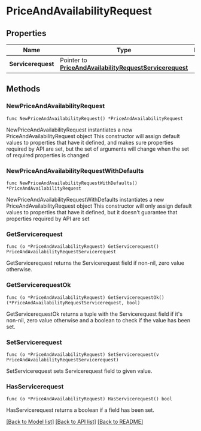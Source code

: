 # PriceAndAvailabilityRequest

## Properties

Name | Type | Description | Notes
------------ | ------------- | ------------- | -------------
**Servicerequest** | Pointer to [**PriceAndAvailabilityRequestServicerequest**](PriceAndAvailabilityRequestServicerequest.md) |  | [optional] 

## Methods

### NewPriceAndAvailabilityRequest

`func NewPriceAndAvailabilityRequest() *PriceAndAvailabilityRequest`

NewPriceAndAvailabilityRequest instantiates a new PriceAndAvailabilityRequest object
This constructor will assign default values to properties that have it defined,
and makes sure properties required by API are set, but the set of arguments
will change when the set of required properties is changed

### NewPriceAndAvailabilityRequestWithDefaults

`func NewPriceAndAvailabilityRequestWithDefaults() *PriceAndAvailabilityRequest`

NewPriceAndAvailabilityRequestWithDefaults instantiates a new PriceAndAvailabilityRequest object
This constructor will only assign default values to properties that have it defined,
but it doesn't guarantee that properties required by API are set

### GetServicerequest

`func (o *PriceAndAvailabilityRequest) GetServicerequest() PriceAndAvailabilityRequestServicerequest`

GetServicerequest returns the Servicerequest field if non-nil, zero value otherwise.

### GetServicerequestOk

`func (o *PriceAndAvailabilityRequest) GetServicerequestOk() (*PriceAndAvailabilityRequestServicerequest, bool)`

GetServicerequestOk returns a tuple with the Servicerequest field if it's non-nil, zero value otherwise
and a boolean to check if the value has been set.

### SetServicerequest

`func (o *PriceAndAvailabilityRequest) SetServicerequest(v PriceAndAvailabilityRequestServicerequest)`

SetServicerequest sets Servicerequest field to given value.

### HasServicerequest

`func (o *PriceAndAvailabilityRequest) HasServicerequest() bool`

HasServicerequest returns a boolean if a field has been set.


[[Back to Model list]](../README.md#documentation-for-models) [[Back to API list]](../README.md#documentation-for-api-endpoints) [[Back to README]](../README.md)


